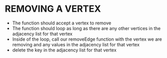 # REMOVING A VERTEX
- The function should accept a vertex to remove
- The function should loop as long as there are any other vertices in the adjacency list for that vertex
- Inside of the loop, call our removeEdge function with the vertex we are removing and any values in the adjacency list for that vertex
- delete the key in the adjacency list for that vertex

